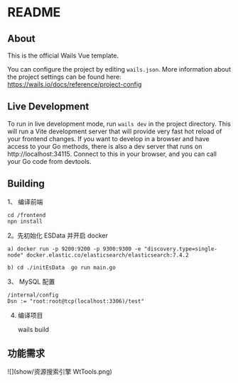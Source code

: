 # README

## About

This is the official Wails Vue template.

You can configure the project by editing `wails.json`. More information about the project settings can be found
here: https://wails.io/docs/reference/project-config

## Live Development

To run in live development mode, run `wails dev` in the project directory. This will run a Vite development
server that will provide very fast hot reload of your frontend changes. If you want to develop in a browser
and have access to your Go methods, there is also a dev server that runs on http://localhost:34115. Connect
to this in your browser, and you can call your Go code from devtools.

## Building

    
1、 编译前端
    
    cd /frontend
    npn install

2。先初始化 ESData 并开启 docker 

    a) docker run -p 9200:9200 -p 9300:9300 -e "discovery.type=single-node" docker.elastic.co/elasticsearch/elasticsearch:7.4.2

    b) cd ./initEsData  go run main.go

3、  MySQL 配置

    /internal/config 
    Dsn := "root:root@tcp(localhost:3306)/test"

4. 编译项目 

    
    wails build


## 功能需求
![](show/资源搜索引擎 WtTools.png)